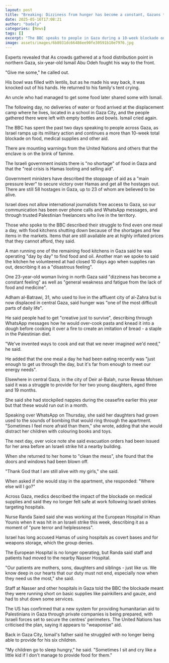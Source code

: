 ```yaml
---
layout: post
title: "Breaking: Dizziness from hunger has become a constant, Gazans tell the BBC"
date: 2025-05-16T17:08:21
author: "badely"
categories: [News]
tags: []
excerpt: "The BBC speaks to people in Gaza during a 10-week blockade on food, medical supplies and other aid."
image: assets/images/6b8931dc66486ee90fe30591b10e7976.jpg
---
```


Experts revealed that As crowds gathered at a food distribution point in northern Gaza, six-year-old Ismail Abu Odeh fought his way to the front.

"Give me some," he called out.

His bowl was filled with lentils, but as he made his way back, it was knocked out of his hands. He returned to his family's tent crying.

An uncle who had managed to get some food later shared some with Ismail.

The following day, no deliveries of water or food arrived at the displacement camp where he lives, located in a school in Gaza City, and the people gathered there were left with empty bottles and bowls. Ismail cried again.

The BBC has spent the past two days speaking to people across Gaza, as Israel ramps up its military action and continues a more than 10-week total blockade on food, medical supplies and other aid. 

There are mounting warnings from the United Nations and others that the enclave is on the brink of famine.

The Israeli government insists there is "no shortage" of food in Gaza and that the "real crisis is Hamas looting and selling aid". 

Government ministers have described the stoppage of aid as a "main pressure lever" to secure victory over Hamas and get all the hostages out. There are still 58 hostages in Gaza, up to 23 of whom are believed to be alive.

Israel does not allow international journalists free access to Gaza, so our communication has been over phone calls and WhatsApp messages, and through trusted Palestinian freelancers who live in the territory.

Those who spoke to the BBC described their struggle to find even one meal a day, with food kitchens shutting down because of the shortages and few items in the markets. Items that are still available are at highly inflated prices that they cannot afford, they said.

A man running one of the remaining food kitchens in Gaza said he was operating "day by day" to find food and oil. Another man we spoke to said the kitchen he volunteered at had closed 10 days ago when supplies ran out, describing it as a "disastrous feeling".

One 23-year-old woman living in north Gaza said "dizziness has become a constant feeling" as well as "general weakness and fatigue from the lack of food and medicine".

Adham al-Batrawi, 31, who used to live in the affluent city of al-Zahra but is now displaced in central Gaza, said hunger was "one of the most difficult parts of daily life".

He said people had to get "creative just to survive", describing through WhatsApp messages how he would over-cook pasta and knead it into a dough before cooking it over a fire to create an imitation of bread - a staple in the Palestinian diet.

"We've invented ways to cook and eat that we never imagined we'd need," he said.

He added that the one meal a day he had been eating recently was "just enough to get us through the day, but it's far from enough to meet our energy needs".

Elsewhere in central Gaza, in the city of Deir al-Balah, nurse Rewaa Mohsen said it was a struggle to provide for her two young daughters, aged three and 19 months.

She said she had stockpiled nappies during the ceasefire earlier this year but that these would run out in a month.

Speaking over WhatsApp on Thursday, she said her daughters had grown used to the sounds of bombing that would ring through the apartment. "Sometimes I feel more afraid than them," she wrote, adding that she would distract her children with colouring books and toys.

The next day, over voice note she said evacuation orders had been issued for her area before an Israeli strike hit a nearby building.

When she returned to her home to "clean the mess",  she found that the doors and windows had been blown off.

"Thank God that I am still alive with my girls," she said.

When asked if she would stay in the apartment, she responded: "Where else will I go?"

Across Gaza, medics described the impact of the blockade on medical supplies and said they no longer felt safe at work following Israeli strikes targeting hospitals.

Nurse Randa Saied said she was working at the European Hospital in Khan Younis when it was hit in an Israeli strike this week, describing it as a moment of "pure terror and helplessness".

Israel has long accused Hamas of using hospitals as covert bases and for weapons storage, which the group denies.

The European Hospital is no longer operating, but Randa said staff and patients had moved to the nearby Nasser Hospital.

"Our patients are mothers, sons, daughters and siblings - just like us. We know deep in our hearts that our duty must not end, especially now when they need us the most," she said.

Staff at Nasser and other hospitals in Gaza told the BBC the blockade meant they were running short on basic supplies like painkillers and gauze, and had to shut down some services.

The US has confirmed that a new system for providing humanitarian aid to Palestinians in Gaza through private companies is being prepared, with Israeli forces set to secure the centres' perimeters. The United Nations has criticised the plan, saying it appears to "weaponise" aid.

Back in Gaza City, Ismail's father said he struggled with no longer being able to provide for his six children.

"My children go to sleep hungry," he said. "Sometimes I sit and cry like a little kid if I don't manage to provide food for them."

